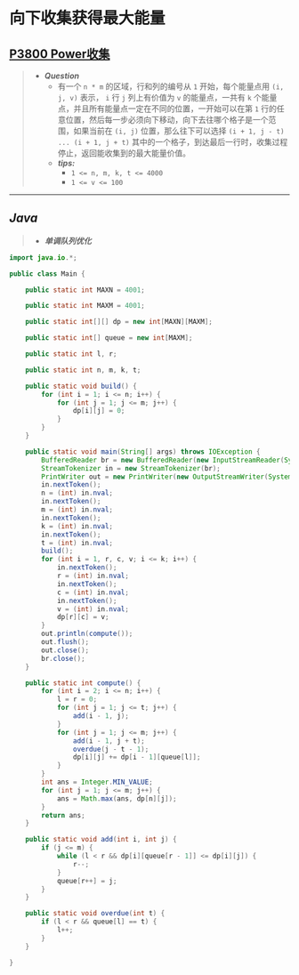 # 向下收集获得最大能量

## [P3800 Power收集](https://www.luogu.com.cn/problem/P3800)

> - ***Question***
>   - 有一个 `n * m` 的区域，行和列的编号从 `1` 开始，每个能量点用 `(i, j, v)` 表示， `i` 行 `j` 列上有价值为 `v` 的能量点，一共有 `k` 个能量点，并且所有能量点一定在不同的位置，一开始可以在第 `1` 行的任意位置，然后每一步必须向下移动，向下去往哪个格子是一个范围，如果当前在 `(i, j)` 位置，那么往下可以选择 `(i + 1, j - t) ... (i + 1, j + t)` 其中的一个格子，到达最后一行时，收集过程停止，返回能收集到的最大能量价值。
>   - ***tips:***
>     - `1 <= n, m, k, t <= 4000`
>     - `1 <= v <= 100`

---

## *Java*

> - ***单调队列优化***

```java
import java.io.*;

public class Main {

    public static int MAXN = 4001;

    public static int MAXM = 4001;

    public static int[][] dp = new int[MAXN][MAXM];

    public static int[] queue = new int[MAXM];

    public static int l, r;

    public static int n, m, k, t;

    public static void build() {
        for (int i = 1; i <= n; i++) {
            for (int j = 1; j <= m; j++) {
                dp[i][j] = 0;
            }
        }
    }

    public static void main(String[] args) throws IOException {
        BufferedReader br = new BufferedReader(new InputStreamReader(System.in));
        StreamTokenizer in = new StreamTokenizer(br);
        PrintWriter out = new PrintWriter(new OutputStreamWriter(System.out));
        in.nextToken();
        n = (int) in.nval;
        in.nextToken();
        m = (int) in.nval;
        in.nextToken();
        k = (int) in.nval;
        in.nextToken();
        t = (int) in.nval;
        build();
        for (int i = 1, r, c, v; i <= k; i++) {
            in.nextToken();
            r = (int) in.nval;
            in.nextToken();
            c = (int) in.nval;
            in.nextToken();
            v = (int) in.nval;
            dp[r][c] = v;
        }
        out.println(compute());
        out.flush();
        out.close();
        br.close();
    }

    public static int compute() {
        for (int i = 2; i <= n; i++) {
            l = r = 0;
            for (int j = 1; j <= t; j++) {
                add(i - 1, j);
            }
            for (int j = 1; j <= m; j++) {
                add(i - 1, j + t);
                overdue(j - t - 1);
                dp[i][j] += dp[i - 1][queue[l]];
            }
        }
        int ans = Integer.MIN_VALUE;
        for (int j = 1; j <= m; j++) {
            ans = Math.max(ans, dp[n][j]);
        }
        return ans;
    }

    public static void add(int i, int j) {
        if (j <= m) {
            while (l < r && dp[i][queue[r - 1]] <= dp[i][j]) {
                r--;
            }
            queue[r++] = j;
        }
    }

    public static void overdue(int t) {
        if (l < r && queue[l] == t) {
            l++;
        }
    }

}
```
